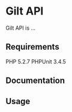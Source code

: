 Gilt API
========

Gilt API is ...

Requirements
------------

PHP 5.2.7
PHPUnit 3.4.5

Documentation
-------------

Usage
-----

